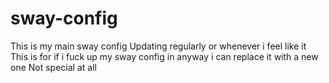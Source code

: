 # sway-config
This is my main sway config
Updating regularly or whenever i feel like it 
This is for if i fuck up my sway config in anyway i can replace it with a new one
Not special at all

